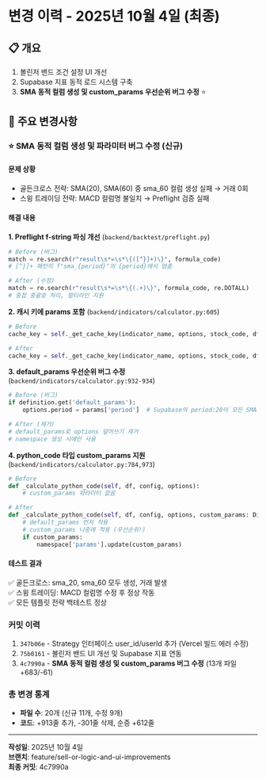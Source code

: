# 변경 이력 - 2025년 10월 4일 (최종)

## 📋 개요
1. 볼린저 밴드 조건 설정 UI 개선
2. Supabase 지표 동적 로드 시스템 구축  
3. **SMA 동적 컬럼 생성 및 custom_params 우선순위 버그 수정** ⭐

## 🎯 주요 변경사항

### ⭐ SMA 동적 컬럼 생성 및 파라미터 버그 수정 (신규)

#### 문제 상황
- 골든크로스 전략: SMA(20), SMA(60) 중 sma_60 컬럼 생성 실패 → 거래 0회
- 스윙 트레이딩 전략: MACD 컬럼명 불일치 → Preflight 검증 실패

#### 해결 내용

**1. Preflight f-string 파싱 개선** (`backend/backtest/preflight.py`)
```python
# Before (버그)
match = re.search(r"result\s*=\s*\{([^}]+)\}", formula_code)
# [^}]+ 패턴이 f"sma_{period}"의 {period}에서 멈춤

# After (수정)
match = re.search(r"result\s*=\s*\{(.+)\}", formula_code, re.DOTALL)
# 중첩 중괄호 처리, 멀티라인 지원
```

**2. 캐시 키에 params 포함** (`backend/indicators/calculator.py:605`)
```python
# Before
cache_key = self._get_cache_key(indicator_name, options, stock_code, df.index)

# After  
cache_key = self._get_cache_key(indicator_name, options, stock_code, df.index, config.get('params', {}))
```

**3. default_params 우선순위 버그 수정** (`backend/indicators/calculator.py:932-934`)
```python
# Before (버그)
if definition.get('default_params'):
    options.period = params['period']  # Supabase의 period:20이 모든 SMA 덮어씀!

# After (제거)
# default_params로 options 덮어쓰기 제거
# namespace 생성 시에만 사용
```

**4. python_code 타입 custom_params 지원** (`backend/indicators/calculator.py:784,973`)
```python
# Before
def _calculate_python_code(self, df, config, options):
    # custom_params 파라미터 없음

# After
def _calculate_python_code(self, df, config, options, custom_params: Dict = None):
    # default_params 먼저 적용
    # custom_params 나중에 적용 (우선순위!)
    if custom_params:
        namespace['params'].update(custom_params)
```

#### 테스트 결과
✅ 골든크로스: sma_20, sma_60 모두 생성, 거래 발생  
✅ 스윙 트레이딩: MACD 컬럼명 수정 후 정상 작동  
✅ 모든 템플릿 전략 백테스트 정상

### 커밋 이력
1. `347b06e` - Strategy 인터페이스 user_id/userId 추가 (Vercel 빌드 에러 수정)
2. `75b0161` - 볼린저 밴드 UI 개선 및 Supabase 지표 연동
3. `4c7990a` - **SMA 동적 컬럼 생성 및 custom_params 버그 수정** (13개 파일 +683/-61)

### 총 변경 통계
- **파일 수**: 20개 (신규 11개, 수정 9개)
- **코드**: +913줄 추가, -301줄 삭제, 순증 +612줄

---
**작성일**: 2025년 10월 4일  
**브랜치**: feature/sell-or-logic-and-ui-improvements  
**최종 커밋**: 4c7990a
